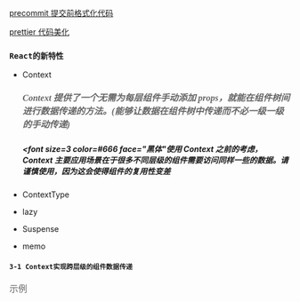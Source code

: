 [precommit 提交前格式化代码](https://prettier.io/docs/en/precommit.html)

[prettier 代码美化](https://prettier.io/docs/en/install.html)

### `React的新特性`

- Context

  ##### <font size=3 color=#666 face="黑体">Context 提供了一个无需为每层组件手动添加 props，就能在组件树间进行数据传递的方法。(能够让数据在组件树中传递而不必一级一级的手动传递)</font>

  ##### <font size=3 color=#666 face="黑体"使用 Context 之前的考虑，Context 主要应用场景在于很多不同层级的组件需要访问同样一些的数据。请谨慎使用，因为这会使得组件的复用性变差</font>

- ContextType
- lazy
- Suspense
- memo

#### `3-1 Context实现跨层级的组件数据传递`

<font size=3 color=#666 face="黑体">示例</font>
